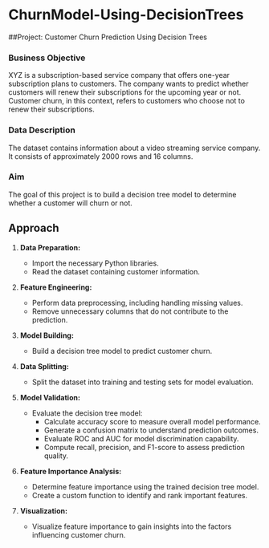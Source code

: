 # ChurnModel-Using-DecisionTrees

##Project: Customer Churn Prediction Using Decision Trees

### **Business Objective**

XYZ is a subscription-based service company that offers one-year subscription plans to customers. The company wants to predict whether customers will renew their subscriptions for the upcoming year or not. Customer churn, in this context, refers to customers who choose not to renew their subscriptions.

### **Data Description**

The dataset contains information about a video streaming service company. It consists of approximately 2000 rows and 16 columns.

### **Aim**

The goal of this project is to build a decision tree model to determine whether a customer will churn or not.

## Approach

1. **Data Preparation:**
   - Import the necessary Python libraries.
   - Read the dataset containing customer information.

2. **Feature Engineering:**
   - Perform data preprocessing, including handling missing values.
   - Remove unnecessary columns that do not contribute to the prediction.

3. **Model Building:**
   - Build a decision tree model to predict customer churn.

4. **Data Splitting:**
   - Split the dataset into training and testing sets for model evaluation.

5. **Model Validation:**
   - Evaluate the decision tree model:
     - Calculate accuracy score to measure overall model performance.
     - Generate a confusion matrix to understand prediction outcomes.
     - Evaluate ROC and AUC for model discrimination capability.
     - Compute recall, precision, and F1-score to assess prediction quality.

6. **Feature Importance Analysis:**
   - Determine feature importance using the trained decision tree model.
   - Create a custom function to identify and rank important features.

7. **Visualization:**
   - Visualize feature importance to gain insights into the factors influencing customer churn.
